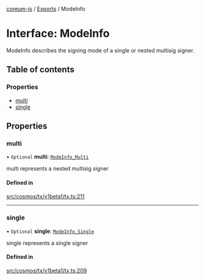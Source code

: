 [coreum-js](../README.md) / [Exports](../modules.md) / ModeInfo

# Interface: ModeInfo

ModeInfo describes the signing mode of a single or nested multisig signer.

## Table of contents

### Properties

- [multi](ModeInfo.md#multi)
- [single](ModeInfo.md#single)

## Properties

### multi

• `Optional` **multi**: [`ModeInfo_Multi`](../modules.md#modeinfo_multi)

multi represents a nested multisig signer

#### Defined in

[src/cosmos/tx/v1beta1/tx.ts:211](https://github.com/PulsaraIO/coreum-js/blob/37352c6/src/cosmos/tx/v1beta1/tx.ts#L211)

___

### single

• `Optional` **single**: [`ModeInfo_Single`](../modules.md#modeinfo_single)

single represents a single signer

#### Defined in

[src/cosmos/tx/v1beta1/tx.ts:209](https://github.com/PulsaraIO/coreum-js/blob/37352c6/src/cosmos/tx/v1beta1/tx.ts#L209)
